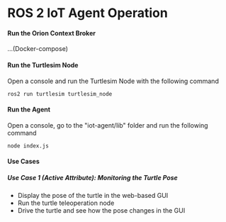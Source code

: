 # ROS 2 IoT Agent Operation

#### Run the Orion Context Broker

...(Docker-compose)

#### Run the Turtlesim Node
Open a console and run the Turtlesim Node with the following command
```
ros2 run turtlesim turtlesim_node
``` 

#### Run the Agent
Open a console, go to the "iot-agent/lib" folder and run the following command
```
node index.js
``` 

#### Use Cases

##### Use Case 1 (Active Attribute): Monitoring the Turtle Pose 
* Display the pose of the turtle in the web-based GUI
* Run the turtle teleoperation node
* Drive the turtle and see how the pose changes in the GUI
